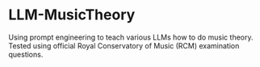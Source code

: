 # LLM-MusicTheory
Using prompt engineering to teach various LLMs how to do music theory. Tested using official Royal Conservatory of Music (RCM) examination questions.
